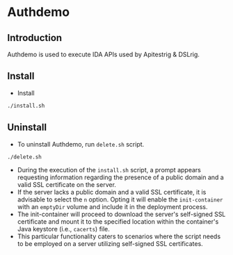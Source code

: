 # Authdemo

## Introduction
Authdemo is used to execute IDA APIs used by Apitestrig & DSLrig.

## Install
* Install
```sh
./install.sh
```

## Uninstall
* To uninstall Authdemo, run `delete.sh` script.
```sh
./delete.sh 
```
* During the execution of the `install.sh` script, a prompt appears requesting information regarding the presence of a public domain and a valid SSL certificate on the server.
* If the server lacks a public domain and a valid SSL certificate, it is advisable to select the `n` option. Opting it will enable the `init-container` with an `emptyDir` volume and include it in the deployment process.
* The init-container will proceed to download the server's self-signed SSL certificate and mount it to the specified location within the container's Java keystore (i.e., `cacerts`) file.
* This particular functionality caters to scenarios where the script needs to be employed on a server utilizing self-signed SSL certificates.
